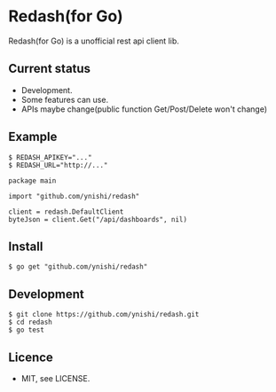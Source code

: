 # Redash(for Go)

Redash(for Go) is a unofficial rest api client lib.

## Current status

* Development.
* Some features can use.
* APIs maybe change(public function Get/Post/Delete won't change)

## Example

```
$ REDASH_APIKEY="..."
$ REDASH_URL="http://..."

package main

import "github.com/ynishi/redash"

client = redash.DefaultClient
byteJson = client.Get("/api/dashboards", nil) 
```

## Install 

```
$ go get "github.com/ynishi/redash"
```

## Development

```
$ git clone https://github.com/ynishi/redash.git 
$ cd redash
$ go test
```

## Licence

* MIT, see LICENSE.
